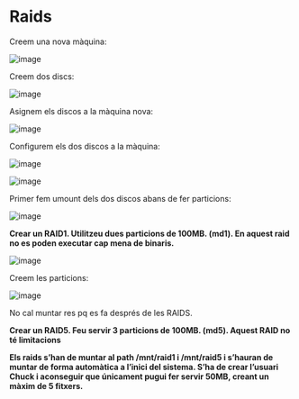 # Raids

Creem una nova màquina:

![image](https://user-images.githubusercontent.com/79162978/199792627-0afbf65d-3892-4f3d-8768-1a8bf176c5ca.png)

Creem dos discs: 

![image](https://user-images.githubusercontent.com/79162978/199793006-087c4393-aa2c-4cb0-8aaa-56bfb1e6bbbc.png)

Asignem els discos a la màquina nova: 

![image](https://user-images.githubusercontent.com/79162978/199793097-790762b0-04f8-444b-a8b7-b11df4e3d8e0.png)

Configurem els dos discos a la màquina: 

![image](https://user-images.githubusercontent.com/79162978/199793260-a8a95c47-094c-4dc5-83b8-d34eea569d9e.png)

![image](https://user-images.githubusercontent.com/79162978/199793441-618de80b-09aa-4588-9d62-9462206f6bbb.png)

Primer fem umount dels dos discos abans de fer particions:

![image](https://user-images.githubusercontent.com/79162978/199795843-89c562d4-0954-4481-b26f-7a4381e26efe.png)

**Crear un RAID1. Utilitzeu dues particions de 100MB. (md1). En aquest raid no es poden executar cap mena de binaris.**

![image](https://user-images.githubusercontent.com/79162978/199794046-8d10e051-24df-4fe8-92c4-ce3a52071959.png)

Creem les particions: 

![image](https://user-images.githubusercontent.com/79162978/199796082-3a363c3c-55a6-430c-ac87-9a8d6e676241.png)

No cal muntar res pq es fa després de les RAIDS. 

**Crear un RAID5. Feu servir 3 particions de 100MB. (md5). Aquest RAID no té limitacions**


**Els raids s’han de muntar al path /mnt/raid1 i /mnt/raid5 i s’hauran de muntar de forma automàtica a l’inici del sistema. S’ha de crear l’usuari Chuck i aconseguir que únicament pugui fer servir 50MB, creant un màxim de 5 fitxers.**



